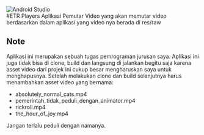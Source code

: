 ![Android Studio](https://img.shields.io/badge/android%20studio-346ac1?style=for-the-badge&logo=android%20studio&logoColor=white) <br>
#ETR Players
Aplikasi Pemutar Video yang akan memutar video berdasarkan dalam aplikasi yang video nya berada di res/raw

## Note
Aplikasi ini merupakan sebuah tugas pemrograman jurusan saya.
Aplikasi ini juga tidak bisa di clone, build dan langsung di jalankan begitu saja karena asset video dari projek ini cukup besar mengharuskan saya untuk menghapusnya.
Setelah melakukan clone dan build selanjutnya harus menambahkan asset video yang bernama:

- absolutely_normal_cats.mp4
- pemerintah_tidak_peduli_dengan_animator.mp4
- rickroll.mp4
- the_hour_of_joy.mp4

Jangan terlalu peduli dengan namanya.
